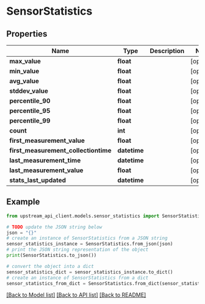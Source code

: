 # SensorStatistics


## Properties

Name | Type | Description | Notes
------------ | ------------- | ------------- | -------------
**max_value** | **float** |  | [optional] 
**min_value** | **float** |  | [optional] 
**avg_value** | **float** |  | [optional] 
**stddev_value** | **float** |  | [optional] 
**percentile_90** | **float** |  | [optional] 
**percentile_95** | **float** |  | [optional] 
**percentile_99** | **float** |  | [optional] 
**count** | **int** |  | [optional] 
**first_measurement_value** | **float** |  | [optional] 
**first_measurement_collectiontime** | **datetime** |  | [optional] 
**last_measurement_time** | **datetime** |  | [optional] 
**last_measurement_value** | **float** |  | [optional] 
**stats_last_updated** | **datetime** |  | [optional] 

## Example

```python
from upstream_api_client.models.sensor_statistics import SensorStatistics

# TODO update the JSON string below
json = "{}"
# create an instance of SensorStatistics from a JSON string
sensor_statistics_instance = SensorStatistics.from_json(json)
# print the JSON string representation of the object
print(SensorStatistics.to_json())

# convert the object into a dict
sensor_statistics_dict = sensor_statistics_instance.to_dict()
# create an instance of SensorStatistics from a dict
sensor_statistics_from_dict = SensorStatistics.from_dict(sensor_statistics_dict)
```
[[Back to Model list]](../README.md#documentation-for-models) [[Back to API list]](../README.md#documentation-for-api-endpoints) [[Back to README]](../README.md)



